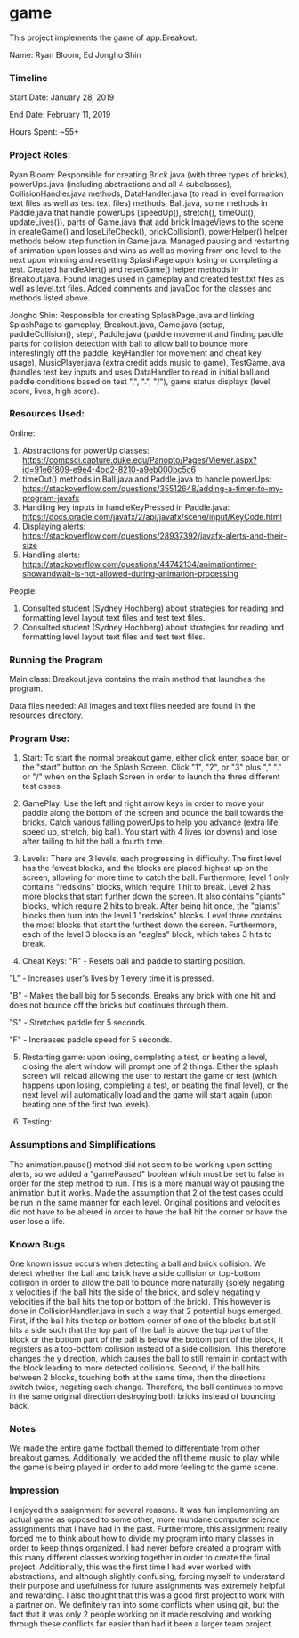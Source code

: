 game
====

This project implements the game of app.Breakout.

Name: Ryan Bloom, Ed Jongho Shin

### Timeline

Start Date: January 28, 2019

End Date: February 11, 2019

Hours Spent: ~55+

### Project Roles:

Ryan Bloom: Responsible for creating Brick.java (with three types of bricks), powerUps.java (including abstractions and all 4 subclasses), CollisionHandler.java methods, DataHandler.java (to read in level formation text files as well as test text files) methods, Ball.java, some methods in Paddle.java that handle powerUps (speedUp(), stretch(), timeOut(), updateLives()), parts of Game.java that add brick ImageViews to the scene in createGame() and loseLifeCheck(), brickCollision(), powerHelper() helper methods below step function in Game.java.  Managed pausing and restarting of animation upon losses and wins as well as moving from one level to the next upon winning and resetting SplashPage upon losing or completing a test.  Created handleAlert() and resetGame() helper methods in Breakout.java.  Found images used in gameplay and created test.txt files as well as level.txt files. Added comments and javaDoc for the classes and methods listed above.

Jongho Shin: Responsible for creating SplashPage.java and linking SplashPage to gameplay, Breakout.java, Game.java (setup, paddleCollision(), step), Paddle.java (paddle movement and finding paddle parts for collision detection with ball to allow ball to bounce more interestingly off the paddle, keyHandler for movement and cheat key usage), MusicPlayer.java (extra credit adds music to game), TestGame.java (handles test key inputs and uses DataHandler to read in initial ball and paddle conditions based on test ",", ".", "/"), game status displays (level, score, lives, high score).

### Resources Used:  
Online: 
1) Abstractions for powerUp classes: https://compsci.capture.duke.edu/Panopto/Pages/Viewer.aspx?id=91e6f809-e9e4-4bd2-8210-a9eb000bc5c6
2) timeOut() methods in Ball.java and Paddle.java to handle powerUps: https://stackoverflow.com/questions/35512648/adding-a-timer-to-my-program-javafx
3) Handling key inputs in handleKeyPressed in Paddle.java: https://docs.oracle.com/javafx/2/api/javafx/scene/input/KeyCode.html
4) Displaying alerts: https://stackoverflow.com/questions/28937392/javafx-alerts-and-their-size
5) Handling alerts: https://stackoverflow.com/questions/44742134/animationtimer-showandwait-is-not-allowed-during-animation-processing

People:
1) Consulted student (Sydney Hochberg) about strategies for reading and formatting level layout text files and test text files.
1) Consulted student (Sydney Hochberg) about strategies for reading and formatting level layout text files and test text files.

### Running the Program

Main class: Breakout.java contains the main method that launches the program.

Data files needed: All images and text files needed are found in the resources directory.

### Program Use:
1) Start: 
To start the normal breakout game, either click enter, space bar, or the "start" button on the Splash Screen.  Click "1", "2", or "3" plus "," "." or "/" when on the Splash Screen in order to launch the three different test cases.  

2) GamePlay: 
Use the left and right arrow keys in order to move your paddle along the bottom of the screen and bounce the ball towards the bricks.  Catch various falling powerUps to help you advance (extra life, speed up, stretch, big ball).  You start with 4 lives (or downs) and lose after failing to hit the ball a fourth time.  

3) Levels:
There are 3 levels, each progressing in difficulty.  The first level has the fewest blocks, and the blocks are placed highest up on the screen, allowing for more time to catch the ball.  Furthermore, level 1 only contains "redskins" blocks, which require 1 hit to break.  Level 2 has more blocks that start further down the screen.  It also contains "giants" blocks, which require 2 hits to break.  After being hit once, the "giants" blocks then turn into the level 1 "redskins" blocks.  Level three contains the most blocks that start the furthest down the screen.  Furthermore, each of the level 3 blocks is an "eagles" block, which takes 3 hits to break.  

4) Cheat Keys: 
"R" - Resets ball and paddle to starting position.

"L" - Increases user's lives by 1 every time it is pressed.

"B" - Makes the ball big for 5 seconds.  Breaks any brick with one hit and does not bounce off the bricks but continues through them.

"S" - Stretches paddle for 5 seconds.

"F" - Increases paddle speed for 5 seconds.

5) Restarting game: upon losing, completing a test, or beating a level, closing the alert window will prompt one of 2 things.  Either the splash screen will reload allowing the user to restart the game or test (which happens upon losing, completing a test, or beating the final level), or the next level will automatically load and the game will start again (upon beating one of the first two levels).

6) Testing: 

### Assumptions and Simplifications
The animation.pause() method did not seem to be working upon setting alerts, so we added a "gamePaused" boolean which must be set to false in order for the step method to run.  This is a more manual way of pausing the animation but it works.  Made the assumption that 2 of the test cases could be run in the same manner for each level.  Original positions and velocities did not have to be altered in order to have the ball hit the corner or have the user lose a life.  

### Known Bugs
One known issue occurs when detecting a ball and brick collision.  We detect whether the ball and brick have a side collision or top-bottom collision in order to allow the ball to bounce more naturally (solely negating x velocities if the ball hits the side of the brick, and solely negating y velocities if the ball hits the top or bottom of the brick).  This however is done in CollisionHandler.java in such a way that 2 potential bugs emerged.  First, if the ball hits the top or bottom corner of one of the blocks but still hits a side such that the top part of the ball is above the top part of the block or the bottom part of the ball is below the bottom part of the block, it registers as a top-bottom collision instead of a side collision.  This therefore changes the y direction, which causes the ball to still remain in contact with the block leading to more detected collisions.  Second, if the ball hits between 2 blocks, touching both at the same time, then the directions switch twice, negating each change.  Therefore, the ball continues to move in the same original direction destroying both bricks instead of bouncing back.

### Notes
We made the entire game football themed to differentiate from other breakout games.  Additionally, we added the nfl theme music to play while the game is being played in order to add more feeling to the game scene. 

### Impression
I enjoyed this assignment for several reasons.  It was fun implementing an actual game as opposed to some other, more mundane computer science assignments that I have had in the past.  Furthermore, this assignment really forced me to think about how to divide my program into many classes in order to keep things organized.  I had never before created a program with this many different classes working together in order to create the final project.  Additionally, this was the first time I had ever worked with abstractions, and although slightly confusing, forcing myself to understand their purpose and usefulness for future assignments was extremely helpful and rewarding.  I also thought that this was a good first project to work with a partner on.  We definitely ran into some conflicts when using git, but the fact that it was only 2 people working on it made resolving and working through these conflicts far easier than had it been a larger team project.    
